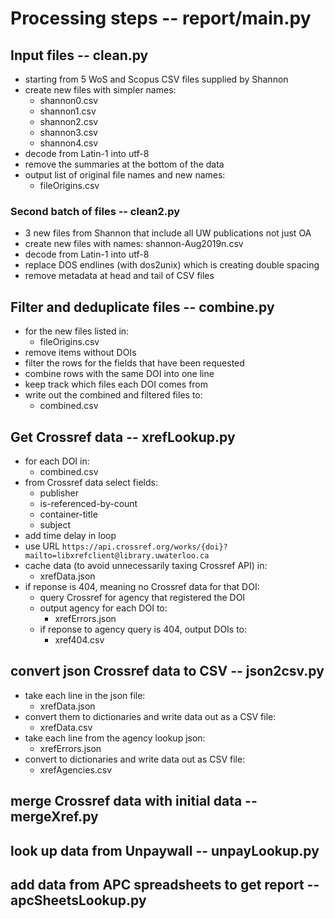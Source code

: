 # Processing steps -- report/main.py

## Input files -- clean.py
* starting from 5 WoS and Scopus CSV files supplied by Shannon
* create new files with simpler names:
    * shannon0.csv
    * shannon1.csv
    * shannon2.csv
    * shannon3.csv
    * shannon4.csv
* decode from Latin-1 into utf-8
* remove the summaries at the bottom of the data
* output list of original file names and new names:
    * fileOrigins.csv

### Second batch of files -- clean2.py
* 3 new files from Shannon that include all UW publications not just OA
* create new files with names: shannon-Aug2019n.csv
* decode from Latin-1 into utf-8
* replace DOS endlines (with dos2unix) which is creating double spacing
* remove metadata at head and tail of CSV files

## Filter and deduplicate files -- combine.py
* for the new files listed in:
    * fileOrigins.csv
* remove items without DOIs
* filter the rows for the fields that have been requested
* combine rows with the same DOI into one line
* keep track which files each DOI comes from
* write out the combined and filtered files to:
    * combined.csv

## Get Crossref data -- xrefLookup.py
* for each DOI in:
    * combined.csv
* from Crossref data select fields:
    * publisher
    * is-referenced-by-count
    * container-title
    * subject
* add time delay in loop
* use URL `https://api.crossref.org/works/{doi}?mailto=libxrefclient@library.uwaterloo.ca`
* cache data (to avoid unnecessarily taxing Crossref API) in:
    * xrefData.json
* if reponse is 404, meaning no Crossref data for that DOI:
    * query Crossref for agency that registered the DOI
    * output agency for each DOI to:
        * xrefErrors.json
    * if reponse to agency query is 404, output DOIs to:
        * xref404.csv

## convert json Crossref data to CSV -- json2csv.py
* take each line in the json file:
    * xrefData.json
* convert them to dictionaries and write data out as a CSV file:
    * xrefData.csv
* take each line from the agency lookup json:
    * xrefErrors.json
* convert to dictionaries and write data out as CSV file:
    * xrefAgencies.csv

## merge Crossref data with initial data -- mergeXref.py

## look up data from Unpaywall -- unpayLookup.py

## add data from APC spreadsheets to get report -- apcSheetsLookup.py
